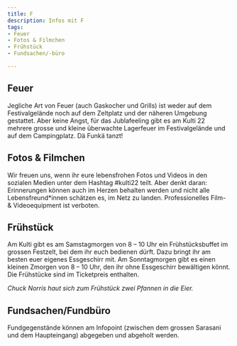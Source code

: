 ```yaml
---
title: F
description: Infos mit F
tags:
- Feuer
- Fotos & Filmchen
- Frühstück
- Fundsachen/-büro

---
```

## Feuer
Jegliche Art von Feuer (auch Gaskocher und Grills) ist weder auf dem Festivalgelände noch auf dem Zeltplatz und der näheren Umgebung gestattet. Aber keine Angst, für das Jublafeeling gibt es am Kulti 22 mehrere grosse und kleine überwachte Lagerfeuer im Festivalgelände und auf dem Campingplatz. Dä Funkä tanzt!

## Fotos & Filmchen
Wir freuen uns, wenn ihr eure lebensfrohen Fotos und Videos in den sozialen Medien unter dem Hashtag #kulti22 teilt. Aber denkt daran: Erinnerungen können auch im Herzen behalten werden und nicht alle Lebensfreund*innen schätzen es, im Netz zu landen. Professionelles Film- & Videoequipment ist verboten.

## Frühstück
Am Kulti gibt es am Samstagmorgen von 8 – 10 Uhr ein Frühstücksbuffet im grossen Festzelt, bei dem ihr euch bedienen dürft. Dazu bringt ihr am besten euer eigenes Essgeschirr mit. Am Sonntagmorgen gibt es einen kleinen Zmorgen von 8 – 10 Uhr, den ihr ohne Essgeschirr bewältigen könnt. Die Frühstücke sind im Ticketpreis enthalten.

*Chuck Norris haut sich zum Frühstück zwei Pfannen in die Eier.*

## Fundsachen/Fundbüro
Fundgegenstände können am Infopoint (zwischen dem grossen Sarasani und dem Haupteingang) abgegeben und abgeholt werden.
